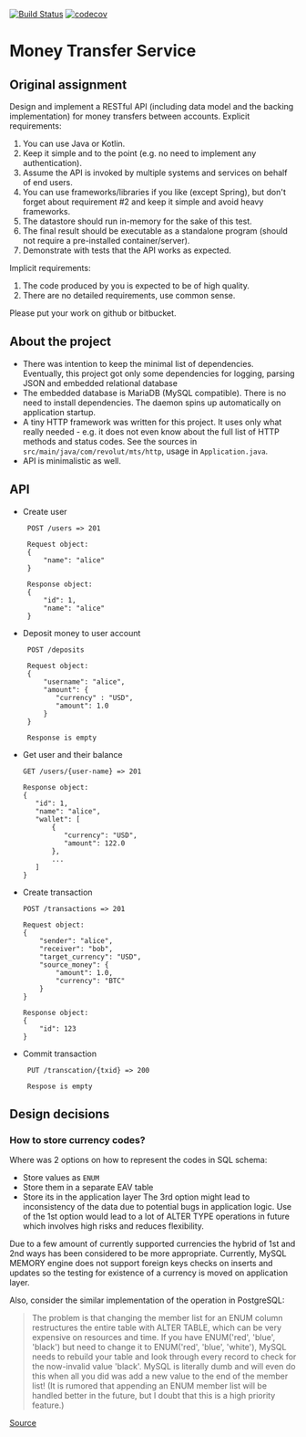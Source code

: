 [![Build Status](https://travis-ci.com/xotonic/mts.svg?token=F6qbtxyqHpqyfLyrcR2K&branch=master)](https://travis-ci.com/xotonic/mts)
[![codecov](https://codecov.io/gh/xotonic/mts/branch/master/graph/badge.svg?token=ggYiC1FP97)](https://codecov.io/gh/xotonic/mts)

# Money Transfer Service

## Original assignment

Design and implement a RESTful API (including data model and the backing implementation) for money transfers between accounts. 
Explicit requirements: 
1. You can use Java or Kotlin. 
2. Keep it simple and to the point (e.g. no need to implement any authentication).
3. Assume the API is invoked by multiple systems and services on behalf of end users. 
4. You can use frameworks/libraries if you like (except Spring), but don't forget about 
requirement #2 and keep it simple and avoid heavy frameworks. 
5. The datastore should run in-memory for the sake of this test. 
6. The final result should be executable as a standalone program (should not require a 
pre-installed container/server). 
7. Demonstrate with tests that the API works as expected.

Implicit requirements: 
1. The code produced by you is expected to be of high quality. 
2. There are no detailed requirements, use common sense. 


Please put your work on github or bitbucket. 

## About the project

 - There was intention to keep the minimal list of dependencies.
   Eventually, this project got only some dependencies for logging,
   parsing JSON and embedded relational database
 - The embedded database is MariaDB (MySQL compatible).
   There is no need to install dependencies. The daemon spins up automatically on application startup.
 - A tiny HTTP framework was written for this project.
   It uses only what really needed - e.g. it does not even know about the full list of HTTP methods and
   status codes. See the sources in `src/main/java/com/revolut/mts/http`, usage in `Application.java`.
 - API is minimalistic as well.
 
## API

- Create user

       POST /users => 201
       
       Request object:
       {
           "name": "alice"
       } 
       
       Response object:
       {
           "id": 1,
           "name": "alice"
       }

- Deposit money to user account

       POST /deposits
       
       Request object:
       {
           "username": "alice",
           "amount": {
              "currency" : "USD",
              "amount": 1.0
           }
       }
       
       Response is empty
 
 - Get user and their balance
       
       GET /users/{user-name} => 201
       
       Response object:
       {
          "id": 1,
          "name": "alice",
          "wallet": [
              {
                 "currency": "USD",
                 "amount": 122.0
              },
              ...
          ]
       }
 
 - Create transaction 
 
       POST /transactions => 201
       
       Request object:
       {
           "sender": "alice",
           "receiver": "bob",
           "target_currency": "USD",
           "source_money": {
               "amount": 1.0,
               "currency": "BTC"
           }
       }
       
       Response object:
       {
           "id": 123
       }

- Commit transaction

       PUT /transcation/{txid} => 200
       
       Respose is empty
       
## Design decisions

### How to store currency codes?

Where was 2 options on how to represent the codes in SQL schema:
 - Store values as `ENUM`
 - Store them in a separate EAV table
 - Store its in the application layer
The 3rd option might lead to inconsistency of the data
due to potential bugs in application logic.
Use of the 1st option would lead to a lot of ALTER TYPE
operations in future which involves high risks and reduces flexibility.


Due to a few amount of currently supported currencies the hybrid of 1st and 2nd 
ways has been considered to be more appropriate. Currently, MySQL MEMORY engine does not
support foreign keys checks on inserts and updates so the testing for existence of 
a currency is moved on application layer.

Also, consider the similar implementation of the operation in PostgreSQL:
>The problem is that changing the member list for an ENUM column
>restructures the entire table with ALTER TABLE, which can be very
>expensive on resources and time. If you have ENUM('red', 'blue', 'black')
>but need to change it to ENUM('red', 'blue', 'white'), MySQL needs to
>rebuild your table and look through every record to check for
>the now-invalid value 'black'. MySQL is literally dumb and will
>even do this when all you did was add a new value to the end of
>the member list! (It is rumored that appending an ENUM member list
>will be handled better in the future, but I doubt that this
>is a high priority feature.)

[Source](https://stackoverflow.com/a/31308166/4186817)


